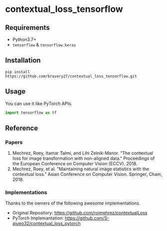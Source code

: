 # contextual_loss_tensorflow

## Requirements
-  Python3.7+
-  `tensorflow` & `tensorflow.keras`

## Installation
```
pip install https://github.com/bravery27/contextual_loss_tensorflow.git
```

## Usage
You can use it like PyTorch APIs.
```python
import tensorflow as tf

```

## Reference
### Papers
1. Mechrez, Roey, Itamar Talmi, and Lihi Zelnik-Manor. "The contextual loss for image transformation with non-aligned data." Proceedings of the European Conference on Computer Vision (ECCV). 2018.  
2. Mechrez, Roey, et al. "Maintaining natural image statistics with the contextual loss." Asian Conference on Computer Vision. Springer, Cham, 2018.
### Implementations
Thanks to the owners of the following awesome implementations.
- Original Repository: https://github.com/roimehrez/contextualLoss
- PyTorch Implemantation: https://github.com/S-aiueo32/contextual_loss_pytorch
